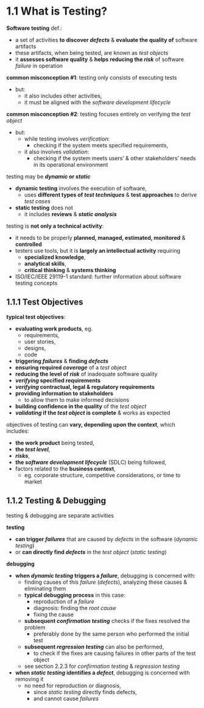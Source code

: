 # 1.1 What is Testing?

**Software testing** def.:
* a set of activities **to discover *defects*** & **evaluate the quality of** software artifacts
* these artifacts, when being tested, are known as *test objects*
* it **assesses software quality** & **helps reducing the *risk*** of software *failure* in operation

**common misconception #1**: testing only consists of executing tests
* but:
  + it also includes other activities,
  + it must be aligned with the *software development lifecycle*

**common misconception #2**: testing focuses entirely on verifying the *test object*
* but:
  + while testing involves *verification*:
    - checking if the system meets specified requirements,
  + it also involves *validation*:
    - checking if the system meets users’ & other stakeholders’ needs in its operational environment

testing may be ***dynamic* or *static***
* **dynamic testing** involves the execution of software,
  + uses **different types of *test techniques*** & **test approaches** to derive *test cases*
* **static testing** does not
  + it includes **reviews** & ***static analysis***

testing is **not only a technical activity**:
* it needs to be properly **planned, managed, estimated, monitored** & **controlled**
* testers use tools, but it is **largely an intellectual activity** requiring
  + **specialized knowledge**,
  + **analytical skills**,
  + **critical thinking** & **systems thinking**
* ISO/IEC/IEEE 29119-1 standard: further information about software testing concepts

## 1.1.1 Test Objectives

**typical test objectives**:
* **evaluating work products**, eg.
  + requirements,
  + user stories,
  + designs,
  + code
* **triggering *failures*** & **finding *defects***
* **ensuring required *coverage*** of a *test object*
* **reducing the level of *risk*** of inadequate software quality
* ***verifying* specified requirements**
* ***verifying* contractual, legal & regulatory requirements**
* **providing information to stakeholders**
  + to allow them to make informed decisions
* **building confidence in the quality** of the *test object*
* ***validating* if the *test object* is complete** & works as expected

objectives of testing can **vary, depending upon the context**, which includes:
* **the work product** being tested,
* **the *test level***,
* ***risks***,
* **the *software development lifecycle*** (SDLC) being followed,
* factors related to the **business context**,
  + eg. corporate structure, competitive considerations, or time to market

## 1.1.2 Testing & Debugging

testing & debugging are separate activities

**testing**
* **can trigger *failures*** that are caused by *defects* in the software (*dynamic testing*)
* or **can directly find *defects*** in the *test object* (*static testing*)

**debugging**
* **when *dynamic testing* triggers a *failure***, debugging is concerned with:
  + finding causes of this *failure* (*defects*), analyzing these causes & eliminating them
  + **typical debugging process** in this case:
    - reproduction of a *failure*
    - diagnosis: finding the *root cause*
    - fixing the cause
  + **subsequent *confirmation testing*** checks if the fixes resolved the problem
    - preferably done by the same person who performed the initial test
  + **subsequent *regression testing*** can also be performed,
    - to check if the fixes are causing failures in other parts of the test object
  + see section 2.2.3 for *confirmation testing* & *regression testing*
* **when *static testing* identifies a *defect***, debugging is concerned with removing it
  + no need for reproduction or diagnosis,
    - since *static testing* directly finds defects,
    - and cannot cause *failures*
